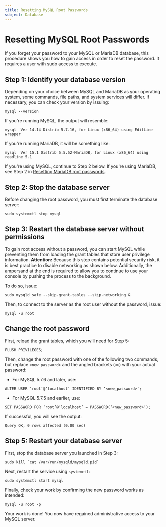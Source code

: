 ```yaml
---
title: Resetting MySQL Root Passwords
subject: Database
---
```


# Resetting MySQL Root Passwords
If you forget your password to your MySQL or MariaDB database, this procedure shows you how to gain access in order to reset the password. It requires a user with sudo access to execute.
## Step 1: Identify your database version
Depending on your choice between MySQL and MariaDB as your operating system, some commands, file paths, and system services will differ. If necessary, you can check your version by issuing:
```shell
mysql --version
```
If you're running MySQL, the output will resemble:
```shell
mysql  Ver 14.14 Distrib 5.7.16, for Linux (x86_64) using EditLine wrapper
```
If you're running MariaDB, it will be something like:
```shell
mysql  Ver 15.1 Distrib 5.5.52-MariaDB, for Linux (x86_64) using readline 5.1
```
If you're using MySQL, continue to Step 2 below. If you're using MariaDB, see Step 2 in [Resetting MariaDB root passwords](https://www.thermo.io/how-to/security/resetting-mariadb-root-passwords).
## Step 2: Stop the database server
Before changing the root password, you must first terminate the database server:
```shell
sudo systemctl stop mysql
```
## Step 3: Restart the database server without permissions
To gain root access without a password, you can start MySQL while preventing them from loading the grant tables that store user privilege information.
**Attention:** Because this step contains potential security risk, it is best practice to disable networking as shown below. Additionally, the ampersand at the end is required to allow you to continue to use your console by pushing the process to the background.

To do so, issue:
```shell
sudo mysqld_safe --skip-grant-tables --skip-networking &
```
Then, to connect to the server as the root user without the password, issue:
```shell
mysql -u root
```
## Change the root password
First, reload the grant tables, which you will need for Step 5:
```shell
FLUSH PRIVILEGES;
```
Then, change the root password with one of the following two commands, but replace `<new_password>` and the angled brackets (`<>`) with your actual password:
* For MySQL 5.7.6 and later, use:
```shell
ALTER USER ‘root’@’localhost’ IDENTIFIED BY ‘<new_password>’;
```
* For MySQL 5.7.5 and earlier, use:
```shell
SET PASSWORD FOR ‘root’@’localhost’ = PASSWORD(‘<new_password>’);
```
If successful, you will see the output:
```shell
Query OK, 0 rows affected (0.00 sec)
```
## Step 5: Restart your database server
First, stop the database server you launched in Step 3:
```shell
sudo kill `cat /var/run/mysqld/mysqld.pid`
```
Next, restart the service using `systemctl`:
```shell
sudo systemctl start mysql
```
Finally, check your work by confirming the new password works as intended:
```shell
mysql -u root -p
```
Your work is done! You now have regained administrative access to your MySQL server.
